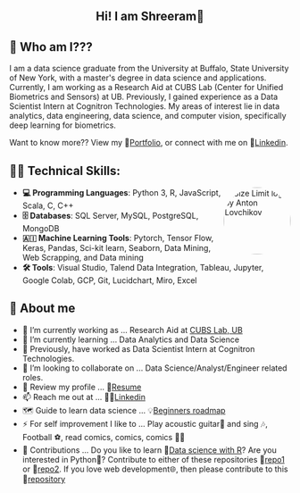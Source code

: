 <h2 align="center"> Hi! I am Shreeram👋</h2>

## 🔎 Who am I???   
I am a data science graduate from the University at Buffalo, State University of New York, with a master's degree in data science and applications. Currently, I am working as a Research Aid at CUBS Lab (Center for Unified Biometrics and Sensors) at UB. Previously, I gained experience as a Data Scientist Intern at Cognitron Technologies. My areas of interest lie in data analytics, data engineering, data science, and computer vision, specifically deep learning for biometrics.  

Want to know more?? View my 📝[Portfolio](https://github.com/shreeramgs/DataSciencePortfolio),  or connect with me on 🤝[Linkedin](https://www.linkedin.com/in/shreeramgs/). 

## 👨‍💻 Technical Skills:
<img src="https://github.com/shreeramgs/Data-Science-projects/assets/40434495/daf6345b-40fb-4793-8537-1dcb7403652c" align="right"
     alt="Size Limit logo by Anton Lovchikov" width="120" height="120"
     style="border-radius:150px;">

-    **💻 Programming Languages**: Python 3, R, JavaScript, Scala, C, C++
-   **🗄️ Databases**: SQL Server, MySQL, PostgreSQL, MongoDB
-   **🇦🇮 Machine Learning Tools**: Pytorch, Tensor Flow, Keras, Pandas, Sci-kit learn, Seaborn, Data Mining, Web Scrapping, and Data mining
-   **🛠️ Tools**: Visual Studio, Talend Data Integration, Tableau, Jupyter, Google Colab, GCP, Git, Lucidchart, Miro, Excel


## 📖 About me
- 🔭 I’m currently working as ... Research Aid at [CUBS Lab, UB](https://www.buffalo.edu/cubs.html)
- 🌱 I’m currently learning ... Data Analytics and Data Science
- 🔭 Previously, have worked as Data Scientist Intern at Cognitron Technologies.
- 👯 I’m looking to collaborate on ... Data Science/Analyst/Engineer related roles.
- 💬 Review my profile ... 📃[Resume]([https://github.com/shreeramgs/Resume](https://github.com/shreeramgs/Resume/blob/main/Resume.pdf)) 
- 📫 Reach me out at ... 🙋‍♂️[Linkedin](https://www.linkedin.com/in/shreeramgs/)
- 🗺️ Guide to learn data science ... 💡[Beginners roadmap](https://github.com/shreeramgs/roadmap)
- ⚡ For self improvement I like to ... Play acoustic guitar🎸 and sing 🎶, Football ⚽, read comics, comics, comics 🦇🤓
- 💪 Contributions ... Do you like to learn 🚀[Data science with R](https://github.com/shreeramgs/Data-Science-projects)? Are you interested in Python🐍? Contribute to either of these repositories 📘[repo1](https://github.com/shreeramgs/depression_detector) or 📘[repo2](https://github.com/shreeramgs/US_House_Rent_Predictor).
If you love web development🌐, then please contribute to this 📘[repository](https://github.com/shreeramgs/E-wal)
